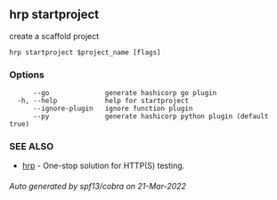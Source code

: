 ## hrp startproject

create a scaffold project

```
hrp startproject $project_name [flags]
```

### Options

```
      --go              generate hashicorp go plugin
  -h, --help            help for startproject
      --ignore-plugin   ignore function plugin
      --py              generate hashicorp python plugin (default true)
```

### SEE ALSO

* [hrp](hrp.md)	 - One-stop solution for HTTP(S) testing.

###### Auto generated by spf13/cobra on 21-Mar-2022
